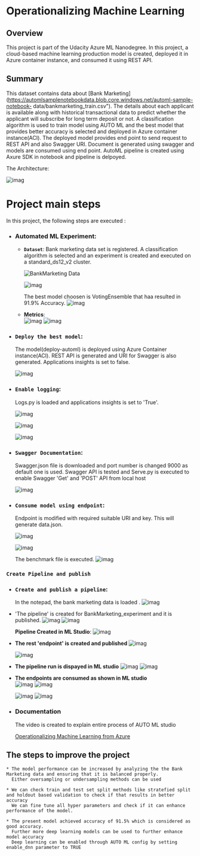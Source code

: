# Operationalizing Machine Learning

## Overview
This project is part of the Udacity Azure ML Nanodegree.
In this project, a cloud-based machine learning production model is created, deployed it in Azure container instance, and consumed it using REST API.

## Summary
This dataset contains data about [Bank Marketing](https://automlsamplenotebookdata.blob.core.windows.net/automl-sample-notebook-	data/bankmarketing_train.csv"). The details about each applicant is available along with historical transactional data to predict whether the applicant will subscribe for long term deposit or not. 
A classification algorithm is used to train model using AUTO ML and the best model that provides better accuracy is selected and deployed in Azure container instance(ACI). The deployed model provides end point to send request to REST API and also Swagger URI. Document is generated using swagger and models are consumed using end point.
AutoML pipeline is created using Axure SDK in notebook and pipeline is delpoyed.

The Architecture:

![imag](./images/1_Arch.png)



# Project main steps
In this project, the following steps are executed :

* ### Automated ML Experiment:
  * **`Dataset`**:
  Bank marketing data set is registered. A classification algorithm is selected and an experiment is created and executed on a standard_ds12_v2 cluster.
 
	![BankMarketing Data](./images/2_BankMarketingData.PNG)
 
	![imag](./images/3_BikeExperimentCompleted.PNG)
 
	The best model choosen is VotingEnsemble that haa resulted in 91.9% Accuracy. 
	![imag](./images/4_VotingEnsemble-2.PNG)
	
  * **Metrics**:	
	![imag](./images/7_Metric_precision_Recall.PNG)
	![imag](./images/10_2_2%20Metrics.PNG)
	
 
 
* ### **`Deploy the best model`**:

	The model(deploy-automl) is deployed using Azure Container instance(ACI). 
	REST API is generated and URI for Swagger is also generated. 
	Applications insights is set to false.
	
	![imag](./images/5_AutoMLDeployed.PNG)
    
* ### **`Enable logging`**:

	Logs.py is loaded and applications insights is set to 'True'.
	
	![imag](./images/7_InsightsEnabled.PNG)
	
	![imag](./images/8_LogsScript.PNG)
	
	
	![imag](./images/5_Logs%20Executed.PNG)
	
	     	
     
* ### **`Swagger Documentation`**:

    Swagger.json file is downloaded and port number is changed 9000 as default one is used. 
    Swagger API is tested and Serve.py is executed to enable Swagger 'Get' and 'POST' API from local host

    
	![imag](./images/9_SwaggerOnLocalhost.PNG)
    
* ### **`Consume model using endpoint`**:

    Endpoint is modified with required suitable URI and key. This will generate data.json. 
    
    
    ![imag](./images/8_3_Endpoint.PNG)

    ![imag](./images/endpoint.PNG)
    
    
    The benchmark file is executed.	
    ![imag](./images/10_benchmarkRunning.PNG)
 
###  `Create Pipeline and publish` 
* ### **`Create and publish a pipeline`**:

   	In the notepad, the bank marketing data is loaded .
   	![imag](./images/11_Notepad-Experiment.PNG)
   
* 'The pipeline' is created for BankMarketing_experiment and it is published.
   	![imag](./images/12_Notepad-CreateMLPipeline.PNG)
   	![imag](./images/13_Notepad-CreateMLPipeline%20(2).PNG)
	
   **Pipeline Created in ML Studio**:
	![imag](./images/11_pipelineRunOverview.PNG)
   
* **The rest 'endpoint' is created and published**
   	![imag](./images/15_Notepad-PublishEndpoint.PNG)
	
	![imag](./images/14_Notepad-PublishEndPoint.PNG)
   
* **The pipeline run is dispayed in ML studio**
   	![imag](./images/17_Notepad-PipelineRunFromStudio.PNG)
	![imag](./images15_2_PipelineRunDetails.PNG)
    
* **The endpoints are consumed as shown in ML studio**  
  	![imag](./images/18_Notepad-EndPointConsuption.PNG)
	![imag](./images/16_PipelineRuns.PNG)
	
	![imag](./images/18_PipilineEndpointsActive.PNG)
	![imag](./images/endpoint%20completed.PNG)
     
* ### **Documentation**

  	The video is created to explain entire process of AUTO ML studio
  
  [Operationalizing Machine Learning from Azure](https://www.youtube.com/watch?v=_QTYBboZXrg)
  
##  The steps to improve the project
	* The model performance can be increased by analyzing the the Bank Marketing data and ensuring that it is balanced properly.
	  Either oversampling or undersampling methods can be used
	
	* We can check train and test set split methods like stratefied split and holdout based validation to check if that results in better accuracy
	  We can fine tune all hyper parameters and check if it can enhance performance of the model.
	
	* The present model achieved accuracy of 91.5% which is considered as good accuracy. 
	  Further more deep learning models can be used to further enhance model accuracy
	  Deep learning can be enabled through AUTO ML config by setting enable_dnn parameter to TRUE
	
	
	
